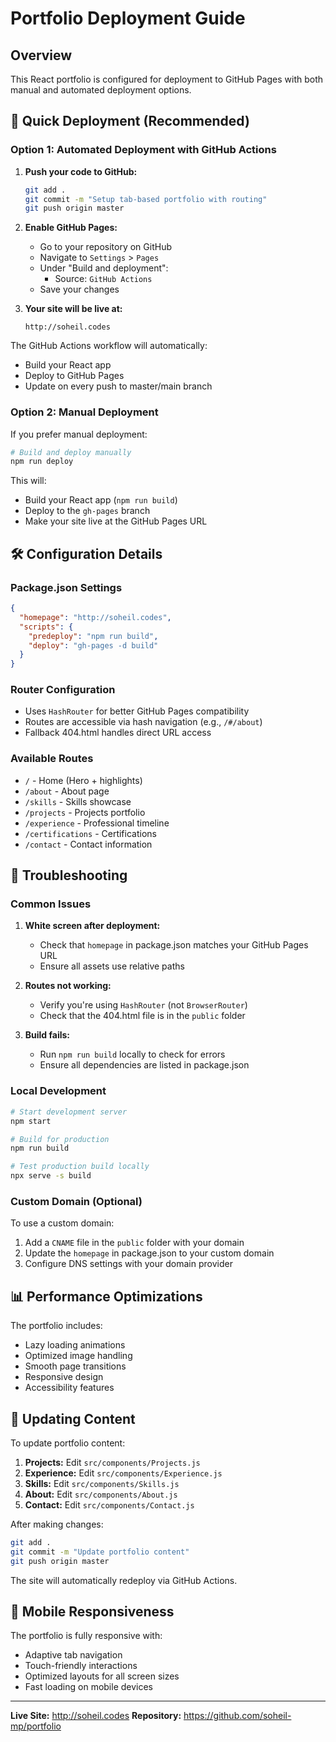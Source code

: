 # Portfolio Deployment Guide

## Overview
This React portfolio is configured for deployment to GitHub Pages with both manual and automated deployment options.

## 🚀 Quick Deployment (Recommended)

### Option 1: Automated Deployment with GitHub Actions

1. **Push your code to GitHub:**
   ```bash
   git add .
   git commit -m "Setup tab-based portfolio with routing"
   git push origin master
   ```

2. **Enable GitHub Pages:**
   - Go to your repository on GitHub
   - Navigate to `Settings` > `Pages`
   - Under "Build and deployment":
     - Source: `GitHub Actions`
   - Save your changes

3. **Your site will be live at:**
   ```
   http://soheil.codes
   ```

The GitHub Actions workflow will automatically:
- Build your React app
- Deploy to GitHub Pages
- Update on every push to master/main branch

### Option 2: Manual Deployment

If you prefer manual deployment:

```bash
# Build and deploy manually
npm run deploy
```

This will:
- Build your React app (`npm run build`)
- Deploy to the `gh-pages` branch
- Make your site live at the GitHub Pages URL

## 🛠️ Configuration Details

### Package.json Settings
```json
{
  "homepage": "http://soheil.codes",
  "scripts": {
    "predeploy": "npm run build",
    "deploy": "gh-pages -d build"
  }
}
```

### Router Configuration
- Uses `HashRouter` for better GitHub Pages compatibility
- Routes are accessible via hash navigation (e.g., `/#/about`)
- Fallback 404.html handles direct URL access

### Available Routes
- `/` - Home (Hero + highlights)
- `/about` - About page
- `/skills` - Skills showcase
- `/projects` - Projects portfolio
- `/experience` - Professional timeline
- `/certifications` - Certifications
- `/contact` - Contact information

## 🔧 Troubleshooting

### Common Issues

1. **White screen after deployment:**
   - Check that `homepage` in package.json matches your GitHub Pages URL
   - Ensure all assets use relative paths

2. **Routes not working:**
   - Verify you're using `HashRouter` (not `BrowserRouter`)
   - Check that the 404.html file is in the `public` folder

3. **Build fails:**
   - Run `npm run build` locally to check for errors
   - Ensure all dependencies are listed in package.json

### Local Development
```bash
# Start development server
npm start

# Build for production
npm run build

# Test production build locally
npx serve -s build
```

### Custom Domain (Optional)
To use a custom domain:

1. Add a `CNAME` file in the `public` folder with your domain
2. Update the `homepage` in package.json to your custom domain
3. Configure DNS settings with your domain provider

## 📊 Performance Optimizations

The portfolio includes:
- Lazy loading animations
- Optimized image handling
- Smooth page transitions
- Responsive design
- Accessibility features

## 🔄 Updating Content

To update portfolio content:

1. **Projects:** Edit `src/components/Projects.js`
2. **Experience:** Edit `src/components/Experience.js`
3. **Skills:** Edit `src/components/Skills.js`
4. **About:** Edit `src/components/About.js`
5. **Contact:** Edit `src/components/Contact.js`

After making changes:
```bash
git add .
git commit -m "Update portfolio content"
git push origin master
```

The site will automatically redeploy via GitHub Actions.

## 📱 Mobile Responsiveness

The portfolio is fully responsive with:
- Adaptive tab navigation
- Touch-friendly interactions
- Optimized layouts for all screen sizes
- Fast loading on mobile devices

---

**Live Site:** http://soheil.codes
**Repository:** https://github.com/soheil-mp/portfolio
